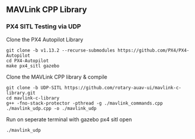 ## MAVLink CPP Library

### PX4 SITL Testing via UDP

Clone the PX4 Autopilot Library
```
git clone -b v1.13.2 --recurse-submodules https://github.com/PX4/PX4-Autopilot
cd PX4-Autopilot
make px4_sitl gazebo
```

Clone the MAVLink CPP library & compile
```
git clone -b UDP-SITL https://github.com/rotary-auav-ui/mavlink-c-library.git
cd mavlink-c-library
g++ -fno-stack-protector -pthread -g ./mavlink_commands.cpp ./mavlink_udp.cpp -o ./mavlink_udp
```

Run on seperate terminal with gazebo px4 sitl open
```
./mavlink_udp
```
